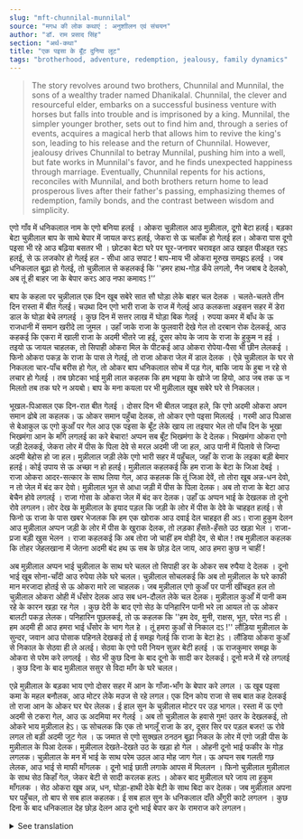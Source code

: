 ```yaml
---
slug: "mft-chunnilal-munnilal"
source: "मगध की लोक कथाएं : अनुशाीलन एवं संचयन"
author: "डॉ. राम प्रसाद सिंह"
section: "अर्थ-कथा"
title: "एक पइसा के बूँट दुनिया लूट"
tags: "brotherhood, adventure, redemption, jealousy, family dynamics"
---
```

<blockquote>
The story revolves around two brothers, Chunnilal and Munnilal, the sons of a wealthy trader named Dhanikalal. Chunnilal, the clever and resourceful elder, embarks on a successful business venture with horses but falls into trouble and is imprisoned by a king. Munnilal, the simpler younger brother, sets out to find him and, through a series of events, acquires a magical herb that allows him to revive the king's son, leading to his release and the return of Chunnilal. However, jealousy drives Chunnilal to betray Munnilal, pushing him into a well, but fate works in Munnilal's favor, and he finds unexpected happiness through marriage. Eventually, Chunnilal repents for his actions, reconciles with Munnilal, and both brothers return home to lead prosperous lives after their father's passing, emphasizing themes of redemption, family bonds, and the contrast between wisdom and simplicity.
</blockquote>

एगो गाँव में धनिकलाल नाम के एगो बनिया हलई । ओकरा चुन्नीलाल आउ मुन्नीलाल, दूगो बेटा हलई। बड़का बेटा चुन्नीलाल बाप के साथे बेपार में जायल करऽ हलई, जेकरा से ऊ चलाँक हो गेलई हल। ओकरा पास दूगो पइसा भी रहे आउ बढ़िया बसतर भी । छोटका बेटा घरे पर घूर-जनावर चरावइत आउ खाइत पीअइत रहऽ हलई, से ऊ लजकोर हो गेलई हल - सीधा आउ सपाट ! बाप-माय भी ओकरा मूरुख समझऽ हलई । जब धनिकलाल बूढ़ा हो गेलई, तो चुन्नीलाल से कहलकई कि ''हमर हाथ-गोड़ कँपे लगलो, नैन जबाब दे देलको, अब तूं ही बाहर जा के बेपार करऽ आउ नफा कमावऽ !'’ 

बाप के कहला पर चुन्नीलाल एक दिन खूब सबेरे सात सौ घोड़ा लेके बाहर चल देलक । चलते-चलते तीन दिन रास्ता में बीत गेलई। चउथा दिन एगो भारी राजा के राज में गेलई आउ कलकत्ता अइसन सहर में डेरा डाल के घोड़ा बेचे लगलई । कुछ दिन में सत्तर लाख में घोड़ा बिक गेलई । रुपया कमर में बाँध के ऊ राजधानी में समान खरीदे ला जुमल । उहाँ जाके राजा के फुलवारी देखे गेल तो दरबान रोक देलकई, आउ कहकई कि एकरा में खाली राजा के अदमी भीतरे जा हई, दूसर कोय के जाय के राजा के हुकुम न हई । तइयो ऊ जायल चाहलक, तो सिपाही ओकरा मिल के पीटकई आउ ओकरा रोपेया-पैसा भी छीन लेलकई । फिनो ओकरा पकड़ के राजा के पास ले गेलई, तो राजा ओकरा जेल में डाल देलक । ऐन्ने चुन्नीलाल के घर से निकलला चार-पाँच बरीस हो गेल, तो ओकर बाप धनिकलाल सोच में पड़ गेल, बाकि जाय के हुबा न रहे से लचार हो गेलई । तब छोटका भाई मुन्नी लाल कहलक कि हम भइया के खोजे जा हियो, आउ जब तक ऊ न मिलतो तब तक घरे न अयबो। बाप के मना कयला पर भी मुन्नीलाल खूब सबेरे घरे से निकलल।

भूखल-पिआसल एक दिन-रात बीत गेलई । दोसर दिन भी बीतल जाइत हले, कि एगो अदमी ओकरा अपन समान ढोबे ला कहलक। ऊ ओकर समान पहुँचा देलक, तो ओकर एगो पइसा मिललई । गरमी आउ पिआस से बेआकुल ऊ एगो कुआँ पर गेल आउ एक पइसा के बूँट लेके खाय ला तइयार भेल तो पाँच दिन के भूखा भिखमंगा आन के माँगे लगलई का करे बेचारा! अप्पन सब बूँट भिखमंगा के दे देलक। भिखमंगा ओकरा एगो जड़ी देलकई, जेकरा लोर में पीस के पिला देवे से मरल अदमी जी जा हल, आउ पानी में पिलावे से जिन्दा अदमी बेहोस हो जा हल। 
मुन्नीलाल जड़ी लेके एगो भारी सहर में पहुँचल, जहाँ के राजा के लइका बड़ी बेमार हलई। कोई उपाय से ऊ अच्छा न हो हलई। मुन्नीलाल कहलकई कि हम राजा के बेटा के जिआ देबई । राजा ओकरा आदर-सत्कार के साथ लिया गेल, आउ कहलक कि तूं जिआ देवें, तो तोरा खूब अन्न-धन देवो, न तो जेल में बंद कर देवो। मुन्नीलाल भूल से आधा जड़ी में पीस के पिला देलक। अब तो राजा के बेटा आउ बेचैन होवे लगलई । राजा गोसा के ओकरा जेल में बंद कर देलक। उहाँ ऊ अप्पन भाई के देखलक तो दूनो रोवे लगलन। लोर देख के मुन्नीलाल के इयाद पड़ल कि जड़ी के लोर में पीस के देवे के चाहइत हलई। से फिनो ऊ राजा के पास खबर भेजलक कि हम एक खोराक आउ दवाई देल चाहइत ही अऽ। राजा हुकुम देलन आउ मुन्नीलाल अप्पन जड़ी के लोर में पीस के खुराक देलक, तो लड़का हँसते-हँसते उठ खड़ा भेल । राजा-प्रजा बड़ी खुस भेलन । राजा कहलकई कि अब तोरा जो चाहीं हम वोही देव, से बोल ! तब मुन्नीलाल कहलक कि तोहर जेहलखाना में जेतना अदमी बंद हथ ऊ सब के छोड़ देल जाय, आउ हमरा कुछ न चाहीं !
 
अब मुन्नीलाल अप्पन भाई चुन्नीलाल के साथ घरे चलल तो सिपाही डर के ओकर सब रुपैया दे देलक । दूनो भाई खूब सोना-चाँदी आउ रुपेया लेके घरे चलल। चुन्नीलाल सोचलकई कि अब तो मुन्नीलाल के घरे काफी मान मरजादा होतई से ऊ ओकरा मारे ला चाहलक। जब मुन्नीलाल एगो कुआँ पर पानी खींचइत हल तो चुन्नीलाल ओकरा ओही में धँसोर देलक आउ सब धन-दौलत लेके चल देलक। मुन्नीलाल कुआँ में पानी कम रहे के कारन खड़ा रह गेल । कुछ देरी के बाद एगो सेठ के पनिहारिन पानी भरे ला आयल तो ऊ ओकर बालटी पकड़ लेलक। पनिहारिन पूछलकई, तो ऊ कहलक कि ''हम देव, मुनी, राक्षस, भूत, परेत नऽ ही । हम अदमी ही आउ हमरा भाई धँसोर के भाग गेल हे । तूं हमरा कुआँ से निकाल दऽ !'' लौंड़िया मुन्नीलाल के सुन्दर, जवान आउ पोसाक पहिनले देखकई तो ई समझ गेलई कि राजा के बेटा हेऽ । लौंडिया ओकरा कुआँ से निकाल के सेठवा ही ले अलई। सेठवा के एगो परी नियन सुन्नर बेटी हलई । ऊ राजकुमार समझ के ओकरा से परेम करे लगलई । सेठ भी कुछ दिना के बाद दूनो के सादी कर देलकई। दूनो मजे में रहे लगलई । कुछ दिना के बाद मुन्नीलाल ससुर से विदा माँग के घरे चलल।

एन्ने मुन्नीलाल के बड़का भाय एगो दोसर सहर में आन के गाँजा-भाँग के बेपार करे लगल । ऊ खूब पइसा कमा के महल बनौलक, आउ मोटर लेके मउज से रहे लगल। एक दिन कोय राजा से सब बात कह देलकई तो राजा आन के ओकर घर घेर लेलक। ई हाल सुन के चुन्नीलाल मोटर पर उड़ भागल। रस्ता में ऊ एगो अदमी से टकरा गेल, आउ ऊ अदमिया मर गेलई । अब तो चुन्नीलाल के हवासे गुम! उतर के देखलकई, तो ओकरे भाय मुन्नीलाल हेऽ। ऊ सोचलक कि एक तो भगलूँ राजा के डर, दूसर सिर पर पड़ल बजर! ऊ रोवे लगल तो बड़ी अदमी जुट गेल । ऊ जमात से एगो सुक्खल ठनठन बूढ़ा निकल के लोर में एगो जड़ी पीस के मुन्नीलाल के पिआ देलक। मुन्नीलाल देखते-देखते उठ के खड़ा हो गेल । ओहनी दूनो भाई फकीर के गोड़ लगलक। चुन्नीलाल के मन में भाई के साथ परेम उठल आउ मोह जाग गेल। ऊ अप्पन सब गलती गछ लेलक, आउ भाई से माफी माँगलक । दूनो भाई छाती लगाके आपस में मिललन । फिनो चुन्नीलाल मुन्नीलाल के साथ सेठ किहाँ गेल, जेकर बेटी से सादी करलक हलऽ । ओकर बाद मुन्नीलाल घरे जाय ला हुकुम माँगलक । सेठ ओकरा खूब अन्न, धन, घोड़ा-हाथी देके बेटी के साथ बिदा कर देलक। जब मुन्नीलाल अपना घर पहुँचल, तो बाप से सब हाल कहलक। ई सब हाल सुन के धनिकलाल दाँते अँगुरी काटे लगलन । कुछ दिना के बाद धनिकलाल देह छोड़ देलन आउ दूनो भाई बेपार कर के रामराज करे लगलन। 

<details>
<summary>See translation</summary>

In a village, there lived a wealthy trader named Dhanikalal. He had two sons, Chunnilal and Munnilal. The elder son, Chunnilal, used to travel for business with his father, which made him clever and resourceful. He even had some money and nice belongings. The younger son, however, stayed at home tending to animals and eating, which made him quite simple-minded—straightforward and plain! His parents considered him foolish. When Dhanikalal grew old, he told Chunnilal, "My hands and legs are trembling, my eyes are failing, now you must go out and do business to earn profit!"

On his father’s advice, one day, Chunnilal set out early with seven hundred horses. He spent three days on the journey. On the fourth day, he arrived at the kingdom of a powerful king and, having settled in a city similar to Kolkata, he started selling horses. Within a few days, he sold the horses for seventy lakhs. With the money tied around his waist, he went to the capital to buy goods. While there, he wanted to see the king's garden, but the guard stopped him, saying only the king's men could enter, and no one else was allowed without the king's order. Still wanting to go in, the soldiers beat him and took away his money. They then caught him and brought him before the king, who imprisoned him.

It had been four or five years since Chunnilal had left home, and his father Dhanikalal began to worry but felt helpless as he could do nothing about it. Then the younger brother, Munnilal, said, "I will go looking for my brother, and I won't return home until I find him." Despite his father's objections, Munnilal set out early from home.

Days passed without food or water. On the second day, someone asked him to help carry their goods. He delivered the goods and earned a penny. In the scorching heat and thirst, he went to a well and, ready with a penny to buy food, he felt sorry for a beggar who appeared to him, starved after five days. He gave all his food to the beggar. The beggar then gave him a medicinal herb, promising that if it was ground and mixed in water, it could bring back a dead person to life, and if given to the living, it would revive a fainted person.

Munnilal took the herb to a large city where the king's son was seriously ill and no remedies had worked for him. Munnilal claimed he could save the king's son. The king welcomed him with respect and said, "If you can revive my son, I will reward you with plenty of wealth, if not, I will imprison you." Munnilal accidentally ground half the herb and gave it to the king's son. Now the king's son became even more restless. Enraged, the king imprisoned Munnilal. When he saw his brother in prison, both of them began to weep. Seeing the tears, Munnilal remembered that he should have ground the herb’s root. So, he sent a message to the king that he wanted to provide one more meal and medicine. The king ordered him to proceed, and Munnilal ground the root of the herb and fed it to the king's son, who then got up laughing. The king and everyone were overjoyed. The king said, "Now, ask for anything you want, and I will grant it!" Munnilal replied, "Release all the prisoners you have in your palace, and I want nothing for myself!"

Now, when Munnilal returned home with his brother Chunnilal, the soldiers, fearing the king's wrath, returned all his money. The two brothers returned home loaded with gold, silver, and money. Chunnilal thought Munnilal would now be respected at home, so he plotted to kill him. One day, while Munnilal was drawing water from a well, Chunnilal pushed him in and took all his wealth. Munnilal remained stuck in the well due to the low water. After some time, a water carrier from a merchant came to fetch water and he caught hold of her bucket. When she asked what was happening, he replied, "I'm not a god, sage, demon, ghost, or spirit. I am just a person, and my brother pushed me in!" Seeing Munnilal's handsome, young appearance and his clothes, the girl realized he must be the king's son. She pulled him out of the well and took him to the merchant. The merchant had a daughter who was as beautiful as a fairy. She fell in love with him, thinking he was the prince. After a few days, the merchant married them off. The couple lived happily together. After some days, Munnilal asked for permission to return home.

Meanwhile, Chunnilal had begun trading in another city with cannabis and bhang. He earned a lot of money and built a mansion and bought a car, living luxuriously. One day, someone revealed everything about him to the king, who then surrounded Chunnilal's house. Hearing this, Chunnilal fled in fear. On the way, he ran into someone, and that person died. Now Chunnilal was panic-stricken! Looking back, he realized it was his brother Munnilal. He thought of the fear of the angry king and the misfortune he faced! He wept, and many people gathered around him. From the crowd, a withered, old beggar came forward, ground a root of an herb, and administered it to Munnilal. Munnilal miraculously stood up. Both brothers fell at the feet of the beggar in gratitude. Chunnilal's heart filled with love for his brother, and he felt remorse for his past mistakes. He asked for forgiveness from Munnilal, and the brothers embraced each other.

Then, Chunnilal went with Munnilal to the merchant, where they got married to his daughter. Afterward, Munnilal sought permission to leave for home. The merchant sent him off with plenty of food, wealth, and even horses and elephants, along with his daughter. When Munnilal returned home, he recounted everything to his father. Upon hearing this, Dhanikalal bit his nails in amazement. A few days later, Dhanikalal passed away, and both brothers went into business and lived happily ever after.
</details>